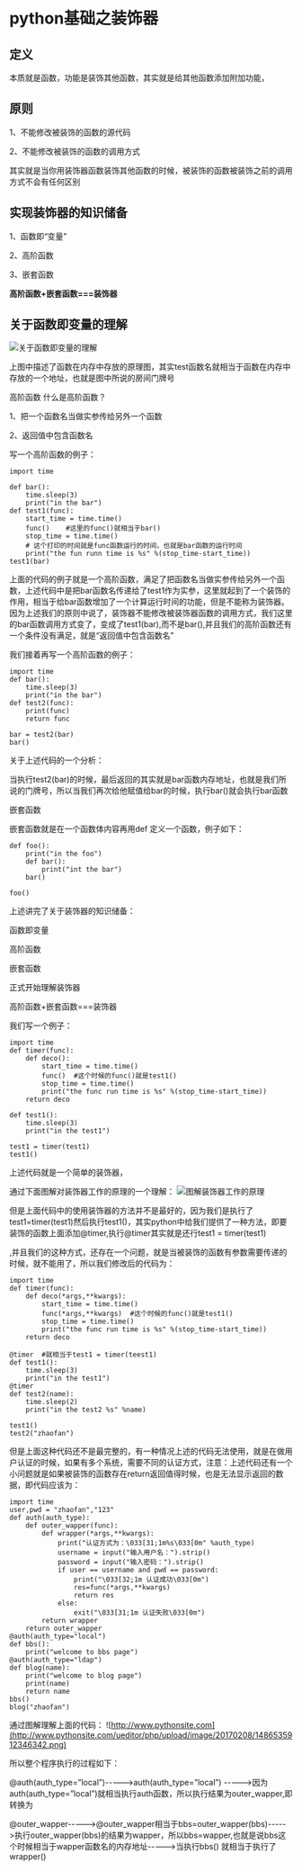 # python基础之装饰器

## 定义
本质就是函数，功能是装饰其他函数，其实就是给其他函数添加附加功能，


## 原则
1、不能修改被装饰的函数的源代码

2、不能修改被装饰的函数的调用方式

其实就是当你用装饰器函数装饰其他函数的时候，被装饰的函数被装饰之前的调用方式不会有任何区别


## 实现装饰器的知识储备
 
1、函数即“变量”

2、高阶函数

3、嵌套函数

**高阶函数+嵌套函数===装饰器**


## 关于函数即变量的理解
![关于函数即变量的理解](http://www.pythonsite.com/ueditor/php/upload/image/20170208/1486535209561090.png)

上图中描述了函数在内存中存放的原理图，其实test函数名就相当于函数在内存中存放的一个地址，也就是图中所说的房间门牌号

高阶函数
什么是高阶函数？

1、把一个函数名当做实参传给另外一个函数

2、返回值中包含函数名

 

写一个高阶函数的例子：
```
import time
  
def bar():
    time.sleep(3)
    print("in the bar")
def test1(func):
    start_time = time.time()
    func()    #这里的func()就相当于bar()
    stop_time = time.time()
    # 这个打印的时间就是func函数运行的时间，也就是bar函数的运行时间
    print("the fun runn time is %s" %(stop_time-start_time)) 
test1(bar)
```

上面的代码的例子就是一个高阶函数，满足了把函数名当做实参传给另外一个函数，上述代码中是把bar函数名传递给了test1作为实参，这里就起到了一个装饰的作用，相当于给bar函数增加了一个计算运行时间的功能，但是不能称为装饰器。因为上述我们的原则中说了，装饰器不能修改被装饰器函数的调用方式，我们这里的bar函数调用方式变了，变成了test1(bar),而不是bar(),并且我们的高阶函数还有一个条件没有满足，就是“返回值中包含函数名”

我们接着再写一个高阶函数的例子：

```
import time
def bar():
    time.sleep(3)
    print("in the bar")
def test2(func):
    print(func)
    return func
  
bar = test2(bar)
bar()
```

关于上述代码的一个分析：

当执行test2(bar)的时候，最后返回的其实就是bar函数内存地址，也就是我们所说的门牌号，所以当我们再次给他赋值给bar的时候，执行bar()就会执行bar函数

嵌套函数
 

嵌套函数就是在一个函数体内容再用def 定义一个函数，例子如下：
```
def foo():
    print("in the foo")
    def bar():
        print("int the bar")
    bar()
  
foo()
```

上述讲完了关于装饰器的知识储备：

函数即变量

高阶函数

嵌套函数

正式开始理解装饰器
 

高阶函数+嵌套函数===装饰器

 

我们写一个例子：
```
import time
def timer(func):
    def deco():
        start_time = time.time()
        func()  #这个时候的func()就是test1()
        stop_time = time.time()
        print("the func run time is %s" %(stop_time-start_time))
    return deco
  
def test1():
    time.sleep(3)
    print("in the test1")
  
test1 = timer(test1)
test1()
```

上述代码就是一个简单的装饰器，

通过下面图解对装饰器工作的原理的一个理解：
![图解装饰器工作的原理](http://www.pythonsite.com/ueditor/php/upload/image/20170208/1486535659136609.png)

但是上面代码中的使用装饰器的方法并不是最好的，因为我们是执行了test1=timer(test1)然后执行test1()，其实python中给我们提供了一种方法，即要装饰的函数上面添加@timer,执行@timer其实就是还行test1 = timer(test1)

,并且我们的这种方式，还存在一个问题，就是当被装饰的函数有参数需要传递的时候，就不能用了，所以我们修改后的代码为：
```
import time
def timer(func):
    def deco(*args,**kwargs):
        start_time = time.time()
        func(*args,**kwargs)  #这个时候的func()就是test1()
        stop_time = time.time()
        print("the func run time is %s" %(stop_time-start_time))
    return deco
  
@timer  #就相当于test1 = timer(teest1)
def test1():
    time.sleep(3)
    print("in the test1")
@timer
def test2(name):
    time.sleep(2)
    print("in the test2 %s" %name)
  
test1()
test2("zhaofan")
```

但是上面这种代码还不是最完整的，有一种情况上述的代码无法使用，就是在做用户认证的时候，如果有多个系统，需要不同的认证方式，注意：上述代码还有一个小问题就是如果被装饰的函数存在return返回值得时候，也是无法显示返回的数据，即代码应该为：

```
import time
user,pwd = "zhaofan","123"
def auth(auth_type):
    def outer_wapper(func):
        def wrapper(*args,**kwargs):
            print("认证方式为：\033[31;1m%s\033[0m" %auth_type)
            username = input("输入用户名：").strip()
            password = input("输入密码：").strip()
            if user == username and pwd == password:
                print("\033[32;1m 认证成功\033[0m")
                res=func(*args,**kwargs)
                return res
            else:
                exit("\033[31;1m 认证失败\033[0m")
        return wrapper
    return outer_wapper
@auth(auth_type="local")
def bbs():
    print("welcome to bbs page")
@auth(auth_type="ldap")
def blog(name):
    print("welcome to blog page")
    print(name)
    return name
bbs()
blog("zhaofan")
```

通过图解理解上面的代码：
![http://www.pythonsite.com](http://www.pythonsite.com/ueditor/php/upload/image/20170208/1486535912346342.png)

所以整个程序执行的过程如下：

@auth(auth_type=”local”)----->auth(auth_type=”local”) ----->因为auth(auth_type=”local”)就相当执行auth函数，所以执行结果为outer_wapper,即转换为

@outer_wapper----->@outer_wapper相当于bbs=outer_wapper(bbs)----->执行outer_wapper(bbs)的结果为wapper，所以bbs=wapper,也就是说bbs这个时候相当于wapper函数名的内存地址----->当执行bbs() 就相当于执行了wrapper()